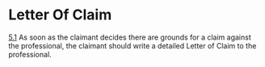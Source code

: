 # Letter Of Claim

[5.1](https://www.justice.gov.uk/courts/procedure-rules/civil/protocol/prot_neg) As soon as the claimant decides there are grounds for a claim against the professional, the claimant should write a detailed Letter of Claim to the professional.
